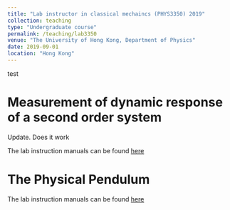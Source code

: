 ```yaml
---
title: "Lab instructor in classical mechaincs (PHYS3350) 2019"
collection: teaching
type: "Undergraduate course"
permalink: /teaching/lab3350
venue: "The University of Hong Kong, Department of Physics"
date: 2019-09-01
location: "Hong Kong"
---
```

test

Measurement of dynamic response of a second
order system
======

Update. Does it work

The lab instruction manuals can be found <a href="https://www.physics.hku.hk/~physlab/cyp206/3350-1.pdf" target="_blank">here</a> 


The Physical Pendulum
======

The lab instruction manuals can be found <a href="https://www.physics.hku.hk/~physlab/cyp206/3350-2.pdf" target="_blank">here</a> 